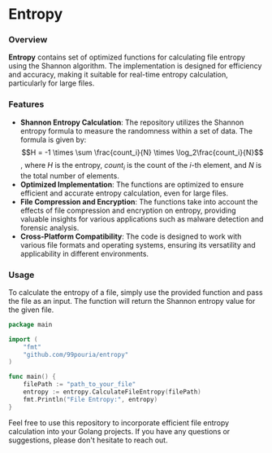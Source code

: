 # Entropy

### Overview
**Entropy** contains set of optimized functions for calculating file entropy using the Shannon algorithm. The implementation is designed for efficiency and accuracy, making it suitable for real-time entropy calculation, particularly for large files.

### Features
- **Shannon Entropy Calculation**: The repository utilizes the Shannon entropy formula to measure the randomness within a set of data. The formula is given by:  $$H = -1 \times \sum \frac{count_i}{N} \times \log_2\frac{count_i}{N}$$, where $H$ is the entropy, $count_i$ is the count of the $i$-th element, and $N$ is the total number of elements.
- **Optimized Implementation**: The functions are optimized to ensure efficient and accurate entropy calculation, even for large files.
- **File Compression and Encryption**: The functions take into account the effects of file compression and encryption on entropy, providing valuable insights for various applications such as malware detection and forensic analysis.
- **Cross-Platform Compatibility**: The code is designed to work with various file formats and operating systems, ensuring its versatility and applicability in different environments.

### Usage
To calculate the entropy of a file, simply use the provided function and pass the file as an input. The function will return the Shannon entropy value for the given file.

```go
package main

import (
	"fmt"
	"github.com/99pouria/entropy"
)

func main() {
	filePath := "path_to_your_file"
	entropy := entropy.CalculateFileEntropy(filePath)
	fmt.Println("File Entropy:", entropy)
}
```

Feel free to use this repository to incorporate efficient file entropy calculation into your Golang projects. If you have any questions or suggestions, please don't hesitate to reach out.
